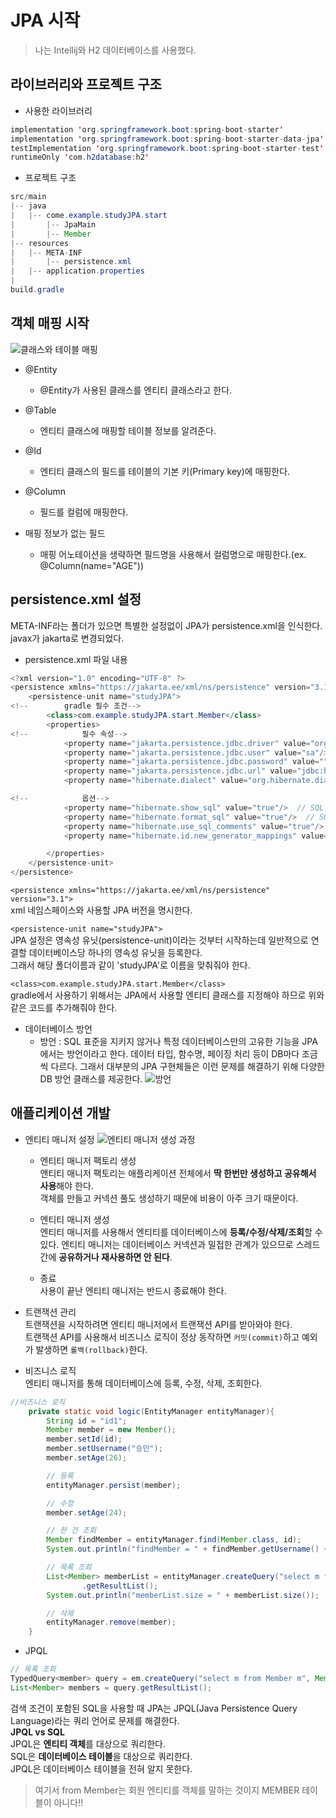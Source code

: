 # JPA 시작
> 나는 Intellij와 H2 데이터베이스를 사용했다.

## 라이브러리와 프로젝트 구조

* 사용한 라이브러리

```java
implementation 'org.springframework.boot:spring-boot-starter'
implementation 'org.springframework.boot:spring-boot-starter-data-jpa'
testImplementation 'org.springframework.boot:spring-boot-starter-test'
runtimeOnly 'com.h2database:h2'
```

* 프로젝트 구조

```java
src/main
|-- java
|   |-- come.example.studyJPA.start
|       |-- JpaMain
|       |-- Member
|-- resources
|   |-- META-INF
|       |-- persistence.xml
|   |-- application.properties
| 
build.gradle
```

## 객체 매핑 시작
![클래스와 테이블 매핑](https://lh3.googleusercontent.com/pw/ACtC-3dR9wnUXYz7fApGFwk79lfrcIlAwFvraFhEmDrNzTNZi3hvyrp2J0xzNnhUO3Aqn2QTXXB7Ftgl4ebAW1eL2FayGP2UBKxWsjRt80jji1CwHaLuRbmDw_6GMAUQwKy2cCY0oFkF6cAdyrKQ6YWZthPQMg=w1053-h243-no?authuser=0)

* @Entity  
  - @Entity가 사용된 클래스를 엔티티 클래스라고 한다.

* @Table  
  - 엔티티 클래스에 매핑할 테이블 정보를 알려준다.

* @Id  
  - 엔티티 클래스의 필드를 테이블의 기본 키(Primary key)에 매핑한다.
 
* @Column
  - 필드를 컬럼에 매핑한다.
 
* 매핑 정보가 없는 필드
  - 매핑 어노테이션을 생략하면 필드명을 사용해서 컬럼명으로 매핑한다.(ex. @Column(name="AGE"))
 
## persistence.xml 설정
META-INF라는 폴더가 있으면 특별한 설정없이 JPA가 persistence.xml을 인식한다.  
javax가 jakarta로 변경되었다.

* persistence.xml 파일 내용
```java
<?xml version="1.0" encoding="UTF-8" ?>
<persistence xmlns="https://jakarta.ee/xml/ns/persistence" version="3.1">
    <persistence-unit name="studyJPA">
<!--        gradle 필수 조건-->
        <class>com.example.studyJPA.start.Member</class>
        <properties>
<!--            필수 속성-->
            <property name="jakarta.persistence.jdbc.driver" value="org.h2.Driver"/>
            <property name="jakarta.persistence.jdbc.user" value="sa"/>
            <property name="jakarta.persistence.jdbc.password" value=""/>
            <property name="jakarta.persistence.jdbc.url" value="jdbc:h2:tcp://localhost/~/test"/>
            <property name="hibernate.dialect" value="org.hibernate.dialect.H2Dialect"/>

<!--            옵션-->
            <property name="hibernate.show_sql" value="true"/>  // SQL 출력
            <property name="hibernate.format_sql" value="true"/>  // SQL을 출력할 때 보기 쉽게 정렬
            <property name="hibernate.use_sql_comments" value="true"/>  // 쿼리를 출력할 때 주석도 함께 출력
            <property name="hibernate.id.new_generator_mappings" value="true"/>  // JPA 표준에 맞춘 새로운 키 생성 전략을 사용

        </properties>
    </persistence-unit>
</persistence>
```

`<persistence xmlns="https://jakarta.ee/xml/ns/persistence" version="3.1">`    
xml 네임스페이스와 사용할 JPA 버전을 명시한다.  
  
`<persistence-unit name="studyJPA">`    
JPA 설정은 영속성 유닛(persistence-unit)이라는 것부터 시작하는데 일반적으로 연결할 데이터베이스당 하나의 영속성 유닛을 등록한다.  
그래서 해당 폴더이름과 같이 'studyJPA'로 이름을 맞춰줘야 한다. 
  
`<class>com.example.studyJPA.start.Member</class>`    
gradle에서 사용하기 위해서는 JPA에서 사용할 엔티티 클래스를 지정해야 하므로 위와 같은 코드를 추가해줘야 한다.  
  
* 데이터베이스 방언
  - 방언 : SQL 표준을 지키지 않거나 특정 데이터베이스만의 고유한 기능을 JPA에서는 방언이라고 한다.
데이터 타입, 함수명, 페이징 처리 등이 DB마다 조금씩 다르다.
그래서 대부분의 JPA 구현체들은 이런 문제를 해결하기 위해 다양한 DB 방언 클래스를 제공한다.
![방언](https://blog.kakaocdn.net/dn/cunU3I/btqEGTU1B8W/cEefmBqjuHKKbsSgQykj7k/img.png)

## 애플리케이션 개발
* 엔티티 매니저 설정
![엔티티 매니저 생성 과정](https://velog.velcdn.com/images/amoeba25/post/d69020f8-d619-43d9-aee0-2bdf1ad2205e/image.png)
  - 엔티티 매니저 팩토리 생성  
  앤티티 매니저 팩토리는 애플리케이션 전체에서 **딱 한번만 생성하고 공유해서 사용**해야 한다.  
  객체를 만들고 커넥션 풀도 생성하기 때문에 비용이 아주 크기 때문이다.

  - 엔티티 매니저 생성  
  엔티티 매니저를 사용해서 엔티티를 데이터베이스에 **등록/수정/삭제/조회**할 수 있다.
  엔티티 매니저는 데이터베이스 커넥션과 밀접한 관계가 있으므로 스레드 간에 **공유하거나 재사용하면 안 된다**.  

  - 종료  
  사용이 끝난 엔티티 매니저는 반드시 종료해야 한다.

* 트랜잭션 관리  
  트랜잭션을 시작하려면 엔티티 매니저에서 트랜잭션 API를 받아와야 한다.  
  트랜잭션 API를 사용해서 비즈니스 로직이 정상 동작하면 `커밋(commit)`하고 예외가 발생하면 `롤백(rollback)`한다.  
  
* 비즈니스 로직  
엔티티 매니저를 통해 데이터베이스에 등록, 수정, 삭제, 조회한다.
```java
//비즈니스 로직
    private static void logic(EntityManager entityManager){
        String id = "id1";
        Member member = new Member();
        member.setId(id);
        member.setUsername("승민");
        member.setAge(26);

        // 등록
        entityManager.persist(member);

        // 수정
        member.setAge(24);

        // 한 건 조회
        Member findMember = entityManager.find(Member.class, id);
        System.out.println("findMember = " + findMember.getUsername() + ", age = " + findMember.getAge());

        // 목록 조회
        List<Member> memberList = entityManager.createQuery("select m from Member m", Member.class)
                .getResultList();
        System.out.println("memberList.size = " + memberList.size());

        // 삭제
        entityManager.remove(member);
    }
```

* JPQL  
```java
// 목록 조회
TypedQuery<member> query = em.createQuery("select m from Member m", Member.class);
List<Member> members = query.getResultList();
```

검색 조건이 포함된 SQL을 사용할 때 JPA는 JPQL(Java Persistence Query Language)라는 쿼리 언어로 문제를 해결한다.  
**JPQL vs SQL**  
JPQL은 **엔티티 객체**를 대상으로 쿼리한다.  
SQL은 **데이터베이스 테이블**을 대상으로 쿼리한다.  
JPQL은 데이터베이스 테이블을 전혀 알지 못한다.  

> 여기서 from Member는 회원 엔티티를 객체를 말하는 것이지 MEMBER 테이블이 아니다!!  
  









